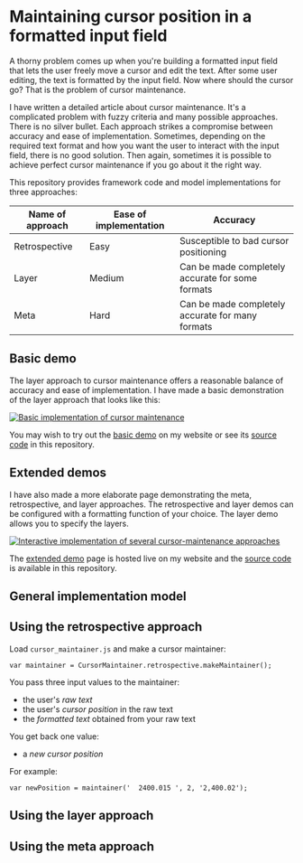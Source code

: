 # Maintaining cursor position in a formatted input field

A thorny problem comes up when you're building a formatted input field
that lets the user freely move a cursor and edit the text. After some
user editing, the text is formatted by the input field. Now where should
the cursor go? That is the problem of cursor maintenance.

I have written a detailed article about cursor maintenance. It's
a complicated problem with fuzzy criteria and many possible
approaches. There is no silver bullet. Each approach strikes a compromise
between accuracy and ease of implementation. Sometimes, depending on the
required text format and how you want the user to interact with the input
field, there is no good solution. Then again, sometimes it is possible
to achieve perfect cursor maintenance if you go about it the right way.

This repository provides framework code and model implementations for
three approaches:

Name of approach  |  Ease of implementation  |  Accuracy
---|---|---
Retrospective  |  Easy  |  Susceptible to bad cursor positioning
Layer  |  Medium  |  Can be made completely accurate for some formats
Meta  |  Hard  |  Can be made completely accurate for many formats


## Basic demo

The layer approach to cursor maintenance offers a reasonable balance of
accuracy and ease of implementation. I have made a basic demonstration
of the layer approach that looks like this:

[![Basic implementation of cursor
maintenance](https://github.com/michaellaszlo/maintaining-cursor-position/blob/master/screenshots/basic_demo.png)](http://michaellaszlo.com/maintaining-cursor-position/basic-demo/)

You may wish to try out the [basic demo](http://michaellaszlo.com/maintaining-cursor-position/basic-demo/)
on my website or see its [source code](https://github.com/michaellaszlo/maintaining-cursor-position/tree/master/basic_demo) in this repository.


## Extended demos

I have also made a more elaborate page demonstrating the meta,
retrospective, and layer approaches. The retrospective and layer demos
can be configured with a formatting function of your choice. The layer
demo allows you to specify the layers.


[![Interactive implementation of several cursor-maintenance
approaches](https://github.com/michaellaszlo/maintaining-cursor-position/blob/master/screenshots/extended_demos.png)](http://michaellaszlo.com/maintaining-cursor-position/extended-demos/)

The [extended demo](http://michaellaszlo.com/maintaining-cursor-position/extended-demos/) page is hosted live on my website and the
[source code](https://github.com/michaellaszlo/maintaining-cursor-position/tree/master/extended_demos) is available in this repository.


## General implementation model


## Using the retrospective approach

Load `cursor_maintainer.js` and make a cursor maintainer:

```
var maintainer = CursorMaintainer.retrospective.makeMaintainer();
```

You pass three input values to the maintainer:

- the user's *raw text*
- the user's *cursor position* in the raw text
- the *formatted text* obtained from your raw text

You get back one value:

- a *new cursor position*

For example:

```
var newPosition = maintainer('  2400.015 ', 2, '2,400.02');
```


## Using the layer approach


## Using the meta approach


